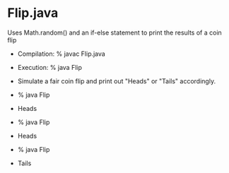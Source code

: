 # Flip.java
Uses Math.random() and an if-else statement to print the results of a coin flip

 *  Compilation:  % javac Flip.java
 *  Execution:    % java Flip
 
 *  Simulate a fair coin flip and print out "Heads" or "Tails" accordingly.
 *  % java Flip
 *  Heads
 *  % java Flip
 *  Heads
 *  % java Flip
 *  Tails

